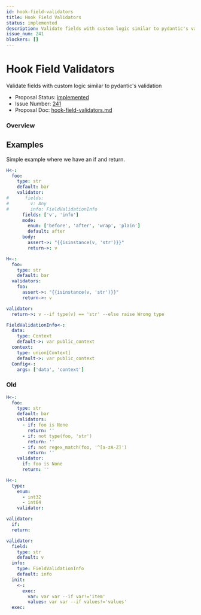 ```yaml
---
id: hook-field-validators
title: Hook Field Validators
status: implemented
description: Validate fields with custom logic similar to pydantic's validation
issue_num: 241
blockers: []
---
```

[//]: # (--start-header--DO NOT MODIFY)

# Hook Field Validators

Validate fields with custom logic similar to pydantic's validation

- Proposal Status: [implemented](README.md#status)
- Issue Number: [241](https://github.com/sudoblockio/tackle/issue/241)
- Proposal Doc: [hook-field-validators.md](https://github.com/sudoblockio/tackle/blob/main/proposals/hook-field-validators.md)

### Overview
[//]: # (--end-header--start-body--MODIFY)

## Examples

Simple example where we have an if and return.

```yaml
H<-:
  foo:
    type: str
    default: bar
    validator:
#      fields:
#        v: Any
#        info: FieldValidationInfo
      fields: ['v', 'info']
      mode:
        enum: ['before', 'after', 'wrap', 'plain']
        default: after  
      body:
        assert->: "{{isinstance(v, 'str')}}"
        return->: v
```

```yaml
H<-:
  foo:
    type: str
    default: bar
  validators:
    foo:
      assert->: "{{isinstance(v, 'str')}}"
      return->: v
```




```yaml
validator:
  return->: v --if type(v) == 'str' --else raise Wrong type
```

```yaml
FieldValidationInfo<-:
  data:
    type: Context
    default->: var public_context
  context:
    type: union[Context]
    default->: var public_context
  Config<-:
    args: ['data', 'context']  
```


### Old

```yaml
H<-:
  foo:
    type: str
    default: bar
    validators:
      - if: foo is None
        return: ''
      - if: not type(foo, 'str')
        return: ''
      - if: not regex_match(foo, '^[a-zA-Z]')
        return: ''
    validator:
      if: foo is None
      return: ''
```

```yaml
H<-:
  type:
    enum:
      - int32
      - int64
    validator:
```

```yaml
validator:
  if:
  return:
```



```yaml
validator:
  field:
    type: str
    default: v
  info:
    type: FieldValidationInfo
    default: info
  init:
    <-:
      exec:
        var: var var --if var!='item'  
        values: var var --if values!='values'  
  exec:
```